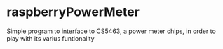 # raspberryPowerMeter
Simple program to interface to CS5463, a power meter chips, in order to play with its varius funtionality
